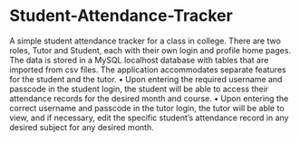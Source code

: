# Student-Attendance-Tracker
A simple student attendance tracker for a class in college. There are two roles, Tutor and Student, each with their own login and profile home pages. The data is stored in a MySQL localhost database with tables that are imported from csv files.
The application accommodates separate features for the student and the tutor. 
•	Upon entering the required username and passcode in the student login, the student will be able to access their attendance records for the desired month and course.
•	Upon entering the correct username and passcode in the tutor login, the tutor will be able to view, and if necessary, edit the specific student’s attendance record in any desired subject for any desired month.
